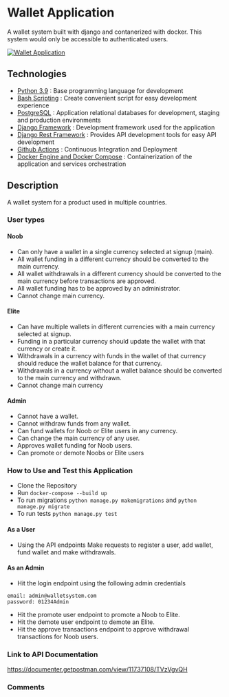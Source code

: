 # Wallet Application
A wallet system built with django and contanerized with docker. 
This system would only be accessible to authenticated users.

[![Wallet Application](https://github.com/Resa-Obamwonyi/wallet_system/workflows/Wallet%20System/badge.svg)](https://github.com/Resa-Obamwonyi/wallet_system/actions)

## Technologies

* [Python 3.9](https://python.org) : Base programming language for development
* [Bash Scripting](https://www.codecademy.com/learn/learn-the-command-line/modules/bash-scripting) : Create convenient script for easy development experience
* [PostgreSQL](https://www.postgresql.org/) : Application relational databases for development, staging and production environments
* [Django Framework](https://www.djangoproject.com/) : Development framework used for the application
* [Django Rest Framework](https://www.django-rest-framework.org/) : Provides API development tools for easy API development
* [Github Actions](https://docs.github.com/en/free-pro-team@latest/actions) : Continuous Integration and Deployment
* [Docker Engine and Docker Compose](https://www.docker.com/) : Containerization of the application and services orchestration

## Description
A wallet system for a product used in multiple countries.

### User types
#### Noob
- Can only have a wallet in a single currency selected at signup (main).
- All wallet funding in a different currency should be converted to the main currency.
- All wallet withdrawals in a different currency should be converted to the main currency before transactions are approved.
- All wallet funding has to be approved by an administrator.
- Cannot change main currency.

#### Elite
- Can have multiple wallets in different currencies with a main currency selected at signup.
- Funding in a particular currency should update the wallet with that currency or create it.
- Withdrawals in a currency with funds in the wallet of that currency should reduce the wallet balance for that currency.
- Withdrawals in a currency without a wallet balance should be converted to the main currency and withdrawn.
- Cannot change main currency

#### Admin
- Cannot have a wallet.
- Cannot withdraw funds from any wallet.
- Can fund wallets for Noob or Elite users in any currency.
- Can change the main currency of any user.
- Approves wallet funding for Noob users.
- Can promote or demote Noobs or Elite users


### How to Use and Test this Application
- Clone the Repository
- Run `docker-compose --build up`
- To run migrations `python manage.py makemigrations` and `python manage.py migrate`
- To run tests `python manage.py test`

#### As a User
- Using the API endpoints Make requests to register a user, add wallet, fund wallet and make withdrawals.

#### As an Admin
- Hit the login endpoint using the following admin credentials

```
email: admin@walletsystem.com
password: 01234Admin
```
- Hit the promote user endpoint to promote a Noob to Elite.
- Hit the demote user endpoint to demote an Elite.
- Hit the approve transactions endpoint to approve withdrawal transactions for Noob users.

### Link to API Documentation
https://documenter.getpostman.com/view/11737108/TVzVgvQH

### Comments